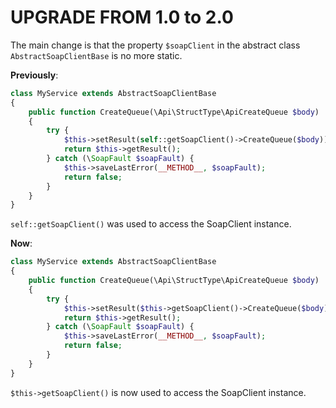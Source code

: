 # UPGRADE FROM 1.0 to 2.0

The main change is that the property `$soapClient` in the abstract class `AbstractSoapClientBase` is no more static.

**Previously**:
```php
class MyService extends AbstractSoapClientBase
{
    public function CreateQueue(\Api\StructType\ApiCreateQueue $body)
    {
        try {
            $this->setResult(self::getSoapClient()->CreateQueue($body));
            return $this->getResult();
        } catch (\SoapFault $soapFault) {
            $this->saveLastError(__METHOD__, $soapFault);
            return false;
        }
    }
}
```

`self::getSoapClient()` was used to access the SoapClient instance.

**Now**:
```php
class MyService extends AbstractSoapClientBase
{
    public function CreateQueue(\Api\StructType\ApiCreateQueue $body)
    {
        try {
            $this->setResult($this->getSoapClient()->CreateQueue($body));
            return $this->getResult();
        } catch (\SoapFault $soapFault) {
            $this->saveLastError(__METHOD__, $soapFault);
            return false;
        }
    }
}
```

`$this->getSoapClient()` is now used to access the SoapClient instance.